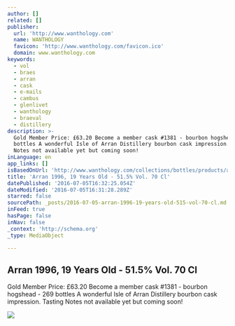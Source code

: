 ```yaml
---
author: []
related: []
publisher:
  url: 'http://www.wanthology.com'
  name: WANTHOLOGY
  favicon: 'http://www.wanthology.com/favicon.ico'
  domain: www.wanthology.com
keywords:
  - vol
  - braes
  - arran
  - cask
  - e-mails
  - cambus
  - glenlivet
  - wanthology
  - braeval
  - distillery
description: >-
  Gold Member Price: £63.20 Become a member cask #1381 - bourbon hogshead - 269
  bottles A wonderful Isle of Arran Distillery bourbon cask impression. Tasting
  Notes not available yet but coming soon!
inLanguage: en
app_links: []
isBasedOnUrl: 'http://www.wanthology.com/collections/bottles/products/arran-1996-19-years-old'
title: 'Arran 1996, 19 Years Old - 51.5% Vol. 70 Cl'
datePublished: '2016-07-05T16:32:25.054Z'
dateModified: '2016-07-05T16:31:28.289Z'
starred: false
sourcePath: _posts/2016-07-05-arran-1996-19-years-old-515-vol-70-cl.md
inFeed: true
hasPage: false
inNav: false
_context: 'http://schema.org'
_type: MediaObject

---
```

<article style=""><h1>Arran 1996, 19 Years Old - 51.5% Vol. 70 Cl</h1><p>Gold Member Price: £63.20 Become a member cask #1381 - bourbon hogshead - 269 bottles A wonderful Isle of Arran Distillery bourbon cask impression. Tasting Notes not available yet but coming soon!</p><img src="http://cdn.shopify.com/s/files/1/1059/4334/products/Chapter_7_packaging_new_435da769-0c1c-4157-b4f7-4897a7af9cc2_grande.jpg?v=1461244659" /></article>